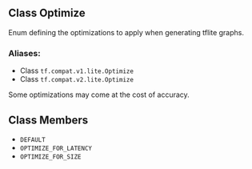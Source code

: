 ## Class Optimize

Enum defining the optimizations to apply when generating tflite graphs.
### Aliases:
- Class `tf.compat.v1.lite.Optimize`
- Class `tf.compat.v2.lite.Optimize`

Some optimizations may come at the cost of accuracy.
## Class Members
- `DEFAULT`
- `OPTIMIZE_FOR_LATENCY`
- `OPTIMIZE_FOR_SIZE`
